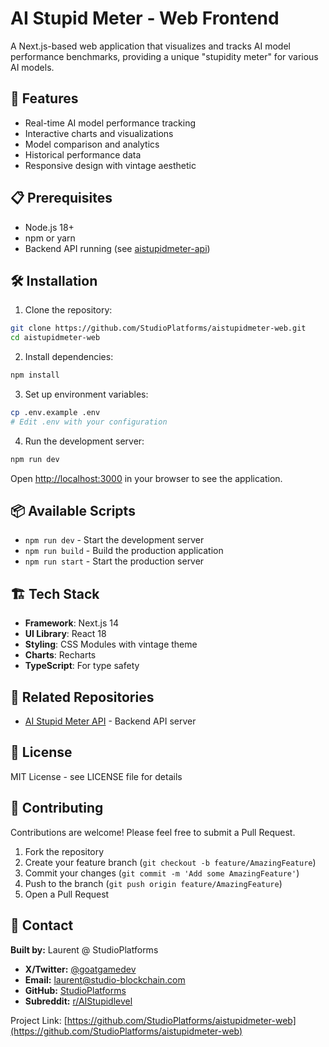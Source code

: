 # AI Stupid Meter - Web Frontend

A Next.js-based web application that visualizes and tracks AI model performance benchmarks, providing a unique "stupidity meter" for various AI models.

## 🚀 Features

- Real-time AI model performance tracking
- Interactive charts and visualizations
- Model comparison and analytics
- Historical performance data
- Responsive design with vintage aesthetic

## 📋 Prerequisites

- Node.js 18+ 
- npm or yarn
- Backend API running (see [aistupidmeter-api](https://github.com/StudioPlatforms/aistupidmeter-api))

## 🛠️ Installation

1. Clone the repository:
```bash
git clone https://github.com/StudioPlatforms/aistupidmeter-web.git
cd aistupidmeter-web
```

2. Install dependencies:
```bash
npm install
```

3. Set up environment variables:
```bash
cp .env.example .env
# Edit .env with your configuration
```

4. Run the development server:
```bash
npm run dev
```

Open [http://localhost:3000](http://localhost:3000) in your browser to see the application.

## 📦 Available Scripts

- `npm run dev` - Start the development server
- `npm run build` - Build the production application
- `npm run start` - Start the production server

## 🏗️ Tech Stack

- **Framework**: Next.js 14
- **UI Library**: React 18
- **Styling**: CSS Modules with vintage theme
- **Charts**: Recharts
- **TypeScript**: For type safety

## 🔗 Related Repositories

- [AI Stupid Meter API](https://github.com/StudioPlatforms/aistupidmeter-api) - Backend API server

## 📝 License

MIT License - see LICENSE file for details

## 🤝 Contributing

Contributions are welcome! Please feel free to submit a Pull Request.

1. Fork the repository
2. Create your feature branch (`git checkout -b feature/AmazingFeature`)
3. Commit your changes (`git commit -m 'Add some AmazingFeature'`)
4. Push to the branch (`git push origin feature/AmazingFeature`)
5. Open a Pull Request

## 📧 Contact

**Built by:** Laurent @ StudioPlatforms

- **X/Twitter:** [@goatgamedev](https://x.com/goatgamedev)
- **Email:** laurent@studio-blockchain.com
- **GitHub:** [StudioPlatforms](https://github.com/StudioPlatforms)
- **Subreddit:** [r/AIStupidlevel](https://www.reddit.com/r/AIStupidlevel)

Project Link: [https://github.com/StudioPlatforms/aistupidmeter-web](https://github.com/StudioPlatforms/aistupidmeter-web)
